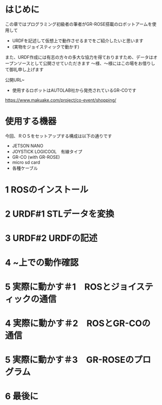 # はじめに
この章ではプログラミング初級者の筆者がGR-ROSE搭載のロボットアームを使用して
+ URDFを記述して仮想上で動作させるまでをご紹介したいと思います
+ (実物をジョイスティックで動かす)

また、URDF作成には有志の方々の多大な協力を得ておりますため、データはオープンソースとして公開させていただきます
～様、～様にはこの場をお借りして御礼申し上げます

公開URL~

+ 使用するロボットはAUTOLAB社から発売されているGR-COです

https://www.makuake.com/project/co-event/shopping/ 

# 使用する機器
今回、ＲＯＳをセットアップする構成は以下の通りです
+ JETSON NANO
+ JOYSTICK LOGICOOL　有線タイプ
+ GR-CO (with GR-ROSE)
+ micro sd card
+ 各種ケーブル

# 1 ROSのインストール
# 2 URDF#1 STLデータを変換
# 3 URDF#2 URDFの記述
# 4 ~上での動作確認
# 5 実際に動かす＃1　ROSとジョイスティックの通信
# 4 実際に動かす＃2　ROSとGR-COの通信
# 5 実際に動かす＃3　GR-ROSEのプログラム
# 6 最後に

